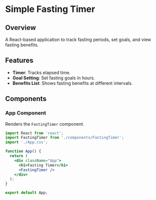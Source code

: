 # Simple Fasting Timer

## Overview

A React-based application to track fasting periods, set goals, and view fasting benefits.

## Features

- **Timer**: Tracks elapsed time.
- **Goal Setting**: Set fasting goals in hours.
- **Benefits List**: Shows fasting benefits at different intervals.

## Components

### App Component

Renders the `FastingTimer` component.

```jsx
import React from 'react';
import FastingTimer from './components/FastingTimer';
import './App.css';

function App() {
  return (
    <div className="App">
      <h1>Fasting Timer</h1>
      <FastingTimer />
    </div>
  );
}

export default App;
